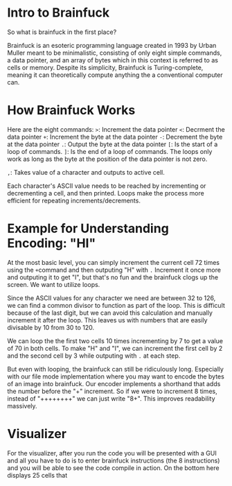 # Intro to Brainfuck
So what is brainfuck in the first place?

Brainfuck is an esoteric programming language created in 1993 by Urban Muller meant to be minimalistic, consisting of only eight simple commands, a data pointer, and an array of bytes which in this context is referred to as cells or memory. Despite its simplicity, Brainfuck is Turing-complete, meaning it can theoretically compute anything the a conventional computer can.

# How Brainfuck Works

Here are the eight commands:
`>`: Increment the data pointer
`<`: Decrment the data pointer
`+`: Increment the byte at the data pointer
`-`: Decrement the byte at the data pointer
`.`: Output the byte at the data pointer
`[`: Is the start of a loop of commands.
`]`: Is the end of a loop of commands.
The loops only work as long as the byte at the position of the data pointer is not zero.

`,`: Takes value of a character and outputs to active cell.

Each character's ASCII value needs to be reached by incrementing or decrementing a cell, and then printed. Loops make the process more efficient for repeating increments/decrements.

# Example for Understanding Encoding: "HI"
At the most basic level, you can simply increment the current cell 72 times using the `+`command and then outputing "H" with `.` Increment it once more and outputing it to get "I", but that's no fun and the brainfuck clogs up the screen. We want to utilize loops.

Since the ASCII values for any character we need are between 32 to 126, we can find a common divisor to function as part of the loop. This is difficult because of the last digit, but we can avoid this calculation and manually increment it after the loop. This leaves us with numbers that are easily divisable by 10 from 30 to 120.

We can loop the the first two cells 10 times incrementing by 7 to get a value of 70 in both cells. To make "H" and "I", we can increment the first cell by 2 and the second cell by 3 while outputing with `.` at each step.

But even with looping, the brainfuck can still be ridiculously long. Especially with our file mode implementation where you may want to encode the bytes of an image into brainfuck. Our encoder implements a shorthand that adds the number before the "+" increment. So if we were to increment 8 times, instead of "++++++++"  we can just write "8+". This improves readability massively.

# Visualizer
For the visualizer, after you run the code you will be presented with a GUI and all you have to do is to enter brainfuck instructions (the 8 instructions) and you will be able to see the code compile in action. On the bottom here displays 25 cells that 
